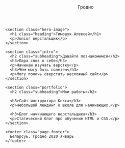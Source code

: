 <!DOCTYPE html>
<html lang="ru">
  <head>
    <meta charset="UTF-8">
    <link rel="stylesheet" href="outlines.css">
    <title>Портфолио Junior верстальщика</title>
  </head>

  <body>
    <header class="page-header">
      Гродно
    </header>

    <section class="hero-image">
      <h1 class="heading">Тимошук Алексей</h1>
      <p>Junior верстальщик</p>
    </section>

    <section class="intro">
      <h2 class="subheading">Давайте познакомимся</h2>
      <h3>Пара слов о себе</h3>
      <p>Начинаю изучать верстку</p>
      <h3>Чем могу быть полезен</h3>
      <p>Могу помочь сверстать несложный сайт</p>
    </section>

    <section class="portfolio">
      <h2 class="subheading">Мои работы</h2>

      <h3>Сайт инструктора Кекса</h3>
      <p>Небольшой лендинг о школе для начинающих.</p>

      <h3>Блог начинающего верстальщика</h3>
      <p>Статический блог про обучение HTML и CSS.</p>
    </section>

    <footer class="page-footer">
      Беларсуь, Гродно 2020 январь
    </footer>
  </body>
</html>
